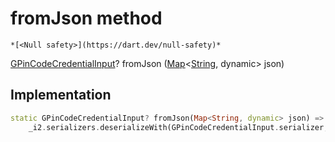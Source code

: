 


# fromJson method




    *[<Null safety>](https://dart.dev/null-safety)*




[GPinCodeCredentialInput](../../third_party_yonomi_graphql_schema_schema.docs.schema.gql/GPinCodeCredentialInput-class.md)? fromJson
([Map](https://api.flutter.dev/flutter/dart-core/Map-class.html)&lt;[String](https://api.flutter.dev/flutter/dart-core/String-class.html), dynamic> json)








## Implementation

```dart
static GPinCodeCredentialInput? fromJson(Map<String, dynamic> json) =>
    _i2.serializers.deserializeWith(GPinCodeCredentialInput.serializer, json);
```








